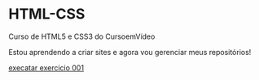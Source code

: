 # HTML-CSS
 Curso de HTML5 e CSS3 do CursoemVídeo

 Estou aprendendo a criar sites e agora vou gerenciar meus repositórios!

<a href="https://alissonaraujodev.github.io/HTML-CSS/Exercicio/exercicio001">execatar exercicio 001</a>

